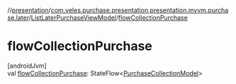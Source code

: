 //[presentation](../../../index.md)/[com.veles.purchase.presentation.presentation.mvvm.purchase.later](../index.md)/[ListLaterPurchaseViewModel](index.md)/[flowCollectionPurchase](flow-collection-purchase.md)

# flowCollectionPurchase

[androidJvm]\
val [flowCollectionPurchase](flow-collection-purchase.md): StateFlow&lt;[PurchaseCollectionModel](../../../../domain/domain/com.veles.purchase.domain.model.purchase/-purchase-collection-model/index.md)&gt;
